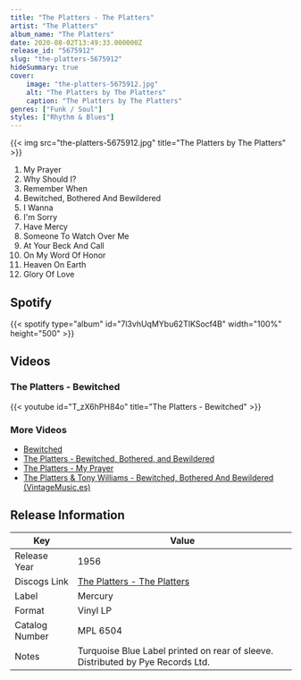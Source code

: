 ```yaml
---
title: "The Platters - The Platters"
artist: "The Platters"
album_name: "The Platters"
date: 2020-08-02T13:49:33.000000Z
release_id: "5675912"
slug: "the-platters-5675912"
hideSummary: true
cover:
    image: "the-platters-5675912.jpg"
    alt: "The Platters by The Platters"
    caption: "The Platters by The Platters"
genres: ["Funk / Soul"]
styles: ["Rhythm & Blues"]
---
```


{{< img src="the-platters-5675912.jpg" title="The Platters by The Platters" >}}

<!-- section break -->

1.  My Prayer
2.  Why Should I?                        
3. Remember When
4. Bewitched, Bothered And Bewildered               
5.  I Wanna
6. I'm Sorry
7. Have Mercy
8. Someone To Watch Over Me 
9.  At Your Beck And Call
10. On My Word Of Honor
11. Heaven On Earth    
12. Glory Of Love 

<!-- section break -->


## Spotify
{{< spotify type="album" id="7l3vhUqMYbu62TIKSocf4B" width="100%" height="500" >}}



## Videos
### The Platters - Bewitched
{{< youtube id="T_zX6hPH84o" title="The Platters - Bewitched" >}}<br>

### More Videos

- [Bewitched](https://www.youtube.com/watch?v=_Ft_jfUjceQ)
- [The Platters - Bewitched, Bothered, and Bewildered](https://www.youtube.com/watch?v=AeB7eUDIZro)
- [The Platters - My Prayer](https://www.youtube.com/watch?v=FTqoTZ3lPsA)
- [The Platters & Tony Williams - Bewitched, Bothered And Bewildered (VintageMusic.es)](https://www.youtube.com/watch?v=2YWAPun86Eg)


## Release Information
|  Key           | Value                                                |
| ---------------| ---------------------------------------------------- |
| Release Year   | 1956                                   |
| Discogs Link   | [The Platters - The Platters](https://www.discogs.com/release/5675912-Platters-The-Platters) |
| Label          | Mercury |
| Format         | Vinyl LP |
| Catalog Number | MPL 6504 |
| Notes |  Turquoise Blue Label printed on rear of sleeve. Distributed by Pye Records Ltd. |